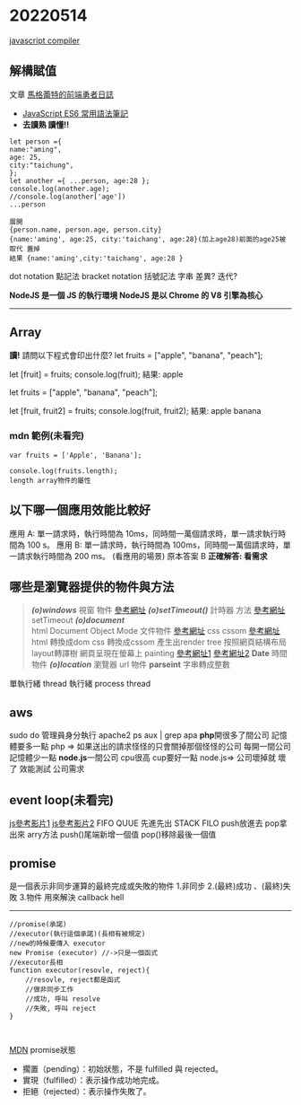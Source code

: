 # 20220514
[javascript compiler](https://www.programiz.com/javascript/online-compiler/)
## 解構賦值
文章 [馬格蕾特的前端勇者日誌](https://gretema.github.io/)

-   [JavaScript ES6 常用語法筆記](https://gretema.github.io/javascript/20200504/221423942/)
-   **去讀熟 讀懂!!**

```
let person ={
name:"aming",
age: 25,
city:"taichung",
};
let another ={ ...person, age:28 };
console.log(another.age);
//console.log(another['age'])
...person 

展開
{person.name, person.age, person.city}
{name:'aming', age:25, city:'taichang', age:28}(加上age28)前面的age25被取代 蓋掉
結果 {name:'aming',city:'taichang', age:28 }
```
dot notation 點記法
bracket notation 括號記法 字串
差異?
迭代?


**NodeJS 是一個 JS 的執行環境
NodeJS 是以 Chrome 的 V8 引擎為核心**

---

## Array
**讀!**
請問以下程式會印出什麼?
let fruits = ["apple", "banana", "peach"];

let [fruit] = fruits;
console.log(fruit);
結果: apple

let fruits = ["apple", "banana", "peach"];

let [fruit, fruit2] = fruits;
console.log(fruit, fruit2);
結果: apple banana

### mdn 範例(未看完)
```
var fruits = ['Apple', 'Banana'];

console.log(fruits.length);
length array物件的屬性
```




## 以下哪一個應用效能比較好
應用 A: 單一請求時，執行時間為 10ms，同時間一萬個請求時，單一請求執行時間為 100 s。
應用 B: 單一請求時，執行時間為 100ms，同時間一萬個請求時，單一請求執行時間為 200 ms。
(看應用的場景)
原本答案 B
**正確解答: 看需求**

## 哪些是瀏覽器提供的物件與方法
>_**(o)windows**_     視窗 物件
[參考網址](https://developer.mozilla.org/zh-TW/docs/Web/API/Window)
_**(o)setTimeout()**_ 計時器 方法
[參考網址](https://developer.mozilla.org/zh-CN/docs/Web/API/setTimeout)setTimeout
_**(o)document**_    
html Document Object Mode 文件物件
[參考網址](https://developer.mozilla.org/zh-TW/docs/Glossary/DOM)
css cssom 
[參考網址](https://developer.mozilla.org/zh-TW/docs/Glossary/CSSOM)
html 轉換成dom 
css   轉換成cssom
產生出render tree
按照網頁結構布局 layout轉譯樹
網頁呈現在螢幕上  painting
[參考網址1](https://medium.com/walkout/%E5%A2%9E%E9%80%B2%E6%95%88%E8%83%BD%E5%BE%9E%E4%BA%86%E8%A7%A3%E7%80%8F%E8%A6%BD%E5%99%A8%E9%96%8B%E5%A7%8B-%E9%97%9C%E9%8D%B5%E6%B8%B2%E6%9F%93%E8%B7%AF%E5%BE%91-595c5da265a9)
[參考網址2](https://developer.mozilla.org/zh-TW/docs/Learn/CSS/First_steps/How_CSS_works)
**Date**  時間 物件
_**(o)location**_ 瀏覽器 url 物件
**parseint** 字串轉成整數




單執行緒
thread 執行緒
process
thread

## aws
sudo do 管理員身分執行
apache2
ps aux | grep apa
**php**開很多了間公司
記憶體要多一點
php => 如果送出的請求怪怪的只會關掉那個怪怪的公司
每開一間公司記憶體少一點
**node.js**一間公司 cpu很高 
cup要好一點 
node.js=> 公司壞掉就 壞了
效能測試 公司需求

## event loop(未看完)
[js參考影片1](https://www.youtube.com/results?search_query=event+loop)
[js參考影片2](https://www.youtube.com/watch?v=e-5obm1G_FY)
FIFO QUUE
先進先出
STACK FILO
push放進去
pop拿出來 
arry方法 
push()尾端新增一個值
pop()移除最後一個值

## promise  
是一個表示非同步運算的最終完成或失敗的物件
1.非同步
2.(最終)成功 、(最終)失敗
3.物件
用來解決 callback hell

---
```
//promise(承諾)
//executor(執行這個承諾)(長相有被規定)
//new的時候要傳入 executor
new Promise (executor) //->只是一個函式
//executor長相
function executor(resovle, reject){
    //resovle, reject都是函式
    //做非同步工作
    //成功, 呼叫 resolve
    //失敗, 呼叫 reject
}



```
[MDN](https://developer.mozilla.org/zh-TW/docs/Web/JavaScript/Reference/Global_Objects/Promise)
promise狀態
- 擱置（pending）：初始狀態，不是 fulfilled 與 rejected。
- 實現（fulfilled）：表示操作成功地完成。
- 拒絕（rejected）：表示操作失敗了。







